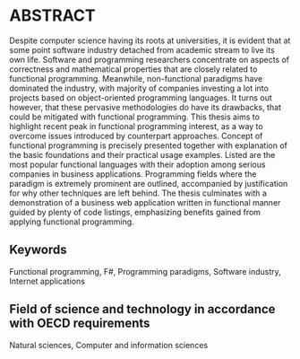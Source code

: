 ABSTRACT
========
    
Despite computer science having its roots at universities, it is evident that at some point software industry detached from academic stream to live its own life.
Software and programming researchers concentrate on aspects of correctness and mathematical properties that are closely related to functional programming.
Meanwhile, non-functional paradigms have dominated the industry, with majority of companies investing a lot into projects based on object-oriented programming languages.
It turns out however, that these pervasive methodologies do have its drawbacks, that could be mitigated with functional programming.
This thesis aims to highlight recent peak in functional programming interest, as a way to overcome issues introduced by counterpart approaches.
Concept of functional programming is precisely presented together with explanation of the basic foundations and their practical usage examples.
Listed are the most popular functional languages with their adoption among serious companies in business applications.
Programming fields where the paradigm is extremely prominent are outlined, accompanied by justification for why other techniques are left behind.
The thesis culminates with a demonstration of a business web application written in functional manner guided by plenty of code listings, emphasizing benefits gained from applying functional programming.

Keywords
--------
Functional programming, F#, Programming paradigms, Software industry, Internet applications

Field of science and technology in accordance with OECD requirements
---------
Natural sciences, Computer and information sciences